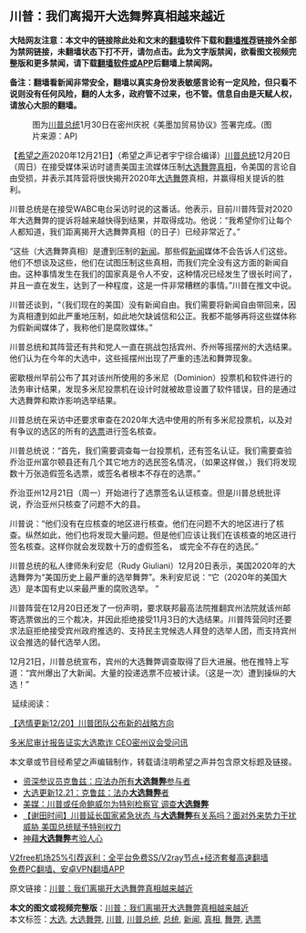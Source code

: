  <h2>川普：我们离揭开大选舞弊真相越来越近</h2> <p class="notice"><b>大陆网友注意：本文中的链接除此处和文末的<a href="https://github.com/bannedbook/fanqiang" >翻墙</a>软件下载和<a href="https://github.com/killgcd/justmysocks/blob/master/README.md">翻墙推荐</a>链接外全部为禁网链接，未翻墙状态下打不开，请勿点击。此为文字版禁闻，欲看图文视频完整版和更多禁闻，请下载<a href="https://github.com/bannedbook/fanqiang">翻墙软件或APP</a>后翻墙上禁闻网。</p><p>备注：翻墙看新闻非常安全，翻墙以真实身份发表敏感言论有一定风险，但只看不说则没有任何风险，翻的人太多，政府管不过来，也不管。信息自由是天赋人权，请放心大胆的翻墙。</b></p>  <div class="entry"> <figure><figcaption>图为<a href="https://www.bannedbook.org/bnews/tag/%E5%B7%9D%E6%99%AE%E6%80%BB%E7%BB%9F/" class="st_tag internal_tag" rel="tag" title="标签 川普总统 下的日志">川普总统</a>1月30日在密州庆祝《美墨加贸易协议》签署完成。(图片来源：AP)</figcaption></figure> <p>【<span class='wp_keywordlink_affiliate'><a href="https://www.soundofhope.org" title="希望之声" target="_blank">希望之声</a></span>2020年12月21日】（希望之声记者宇宁综合编译）<a href="https://www.bannedbook.org/bnews/tag/%e5%b7%9d%e6%99%ae/" class="st_tag internal_tag" rel="tag" title="标签 川普 下的日志">川普</a><a href="https://www.bannedbook.org/bnews/tag/%e6%80%bb%e7%bb%9f/" class="st_tag internal_tag" rel="tag" title="标签 总统 下的日志">总统</a>12月20日（周日）在接受媒体采访时谴责美国主流媒体压制<a href="https://www.bannedbook.org/bnews/tag/%e5%a4%a7%e9%80%89/" class="st_tag internal_tag" rel="tag" title="标签 大选 下的日志">大选</a><a href="https://www.bannedbook.org/bnews/tag/%E8%88%9E%E5%BC%8A/" class="st_tag internal_tag" rel="tag" title="标签 舞弊 下的日志">舞弊</a><a href="https://www.bannedbook.org/bnews/tag/%e7%9c%9f%e7%9b%b8/" class="st_tag internal_tag" rel="tag" title="标签 真相 下的日志">真相</a>，令美国的言论自由受损，并表示其阵营将很快揭开2020年<a href="https://www.bannedbook.org/bnews/tag/%E5%A4%A7%E9%80%89%E8%88%9E%E5%BC%8A/" class="st_tag internal_tag" rel="tag" title="标签 大选舞弊 下的日志">大选舞弊</a>真相，并赢得相关提诉的胜利。 </p> <p>川普总统是在接受WABC电台采访时说的这番话。他表示，目前川普阵营对2020年大选舞弊的提诉将越来越快得到结果，并取得成功。他说：“我希望你们让每个人都知道，我们距离揭开大选舞弊真相（的日子）已经非常近了。”</p> <p>“这些（大选舞弊真相）是遭到压制的<span class='wp_keywordlink_affiliate'><a href="https://www.bannedbook.org/" title="新闻">新闻</a></span>。那些假<a href="https://www.bannedbook.org/bnews/tag/%E6%96%B0%E9%97%BB/" class="st_tag internal_tag" rel="tag" title="标签 新闻 下的日志">新闻</a>媒体不会告诉人们这些。他们不想谈及这些，他们在试图压制这些真相，而我们完全没有这方面的新闻自由。这种事情发生在我们的国家真是令人不安，这种情况已经发生了很长时间了，并且一直在发生，达到了一种程度，这是一件非常糟糕的事情。”川普在推文中说。</p> <p>川普还谈到，“（我们现在的美国）没有新闻自由。我们需要将新闻自由带回来，因为真相遭到如此严重地压制，如此地欠缺诚信和公正。我都不能够再将这些媒体称为假新闻媒体了，我称他们是腐败媒体。”</p>  <p>川普总统和其阵营还有共和党人一直在挑战包括宾州、乔州等摇摆州的大选结果。他们认为在今年的大选中，这些摇摆州出现了严重的违法和舞弊现象。</p> <p>密歇根州早前公布了其对该州所使用的多米尼（Dominion）投票机和软件进行的法务审计结果，发现多米尼投票机在设计时就被故意设置了软件错误，目的是通过大选舞弊和欺诈影响选举结果。</p> <p>川普总统在采访中还要求审查在2020年大选中使用的所有多米尼投票机，以及对有争议的选区的所有的<a href="https://www.bannedbook.org/bnews/tag/%E9%80%89%E7%A5%A8/" class="st_tag internal_tag" rel="tag" title="标签 选票 下的日志">选票</a>进行签名核查。</p> <p>川普总统说：“首先，我们需要调查每一台投票机，还有签名认证。我们需要查验乔治亚州富尔顿县还有几个其它地方的选民签名情况，（如果这样做，）我们将发现数十万张造假签名选票，或签名者根本不存在的选票。”</p>  <p>乔治亚州12月21日（周一）开始进行了选票签名认证核查。但是川普总统批评说，乔治亚州只核查了问题不大的县。</p> <p>川普说：“他们没有在应核查的地区进行核查。他们在问题不大的地区进行了核查。纵然如此，他们也将发现大量问题。但是他们应该让我们在该核查的地区进行签名核查。这样你就会发现数十万的虚假签名， 或完全不存在的选民。”</p> <p>川普总统的私人律师朱利安尼（Rudy Giuliani）12月20日表示，美国2020年的大选舞弊为“美国历史上最严重的选举舞弊”。朱利安尼说：“它（2020年的美国大选）是本国有史以来最严重的腐败选举。 ”</p> <p>川普阵营在12月20日还发了一份声明，要求联邦最高法院推翻宾州法院就该州邮寄选票做出的三个裁决，并因此拒绝接受11月3日的大选结果。川普阵营同时还要求法庭拒绝接受宾州政府推选的、支持民主党候选人拜登的选举人团，而支持宾州议会推选的替代选举人团。</p>  <p>12月21日，川普总统宣布，宾州的大选舞弊调查取得了巨大进展。他在推特上写道：“宾州爆出了大新闻。大量的投递选票不应被计读。（这是一次）遭到操纵的大选！”</p> <p></p> <p> 延续阅读：</p> <p><a href="https://www.soundofhope.org/post/455563">【选情更新12/20】川普团队公布新的战略方向</a></p>  <p><a href="https://www.soundofhope.org/post/453904">多米尼审计报告证实大选欺诈 CEO密州议会受问讯</a></p> <p>本文章或节目经希望之声编辑制作，转载请注明希望之声并包含原文标题及链接。</p> <ul class='op-related-articles' title='相关阅读'> <li><a href='https://www.bannedbook.org/bnews/comments/20201222/1452410.html' target='_blank'>资深参议员克鲁兹：应法办所有<b>大选舞弊</b>参与者</a></li> <li><a href='https://www.bannedbook.org/bnews/cbnews/20201221/1452313.html' target='_blank'>大选更新12.21：克鲁兹：法办<b>大选舞弊</b>者</a></li> <li><a href='https://www.bannedbook.org/bnews/comments/20201220/1451530.html' target='_blank'>美媒：川普或任命鲍威尔为特别检察官 调查<b>大选舞弊</b></a></li> <li><a href='https://www.bannedbook.org/bnews/bannedvideo/20201219/1451170.html' target='_blank'>【谢田时间】川普延长国家紧急状态 与<b>大选舞弊</b>有关系吗？面对外来势力干扰威胁 美国总统赋予特别权力</a></li> <li><a href='https://www.bannedbook.org/bnews/ssgc/20201219/1451148.html' target='_blank'>神藉<b>大选舞弊</b>考验人心</a></li> </ul> <p class="texttj"> <a href="https://www.bannedbook.org/forum23/topic22702.html" target="_blank">V2free机场25%引荐返利：全平台免费SS/V2ray节点+经济套餐高速翻墙</a><br/> <a href="https://github.com/bannedbook/fanqiang/wiki/%E7%A6%81%E9%97%BB%E7%BD%91%E5%AE%89%E5%8D%93%E7%BF%BB%E5%A2%99%E6%96%B0%E9%97%BBAPP" target="_blank">免费PC翻墙、安卓VPN翻墙APP</a></p><p>原文链接：<a class="src_link"  href="https://www.soundofhope.org/post/455872" target="_blank">川普：我们离揭开大选舞弊真相越来越近</a></p><a name='sharetosocial'></a>       <div><b>本文的图文或视频完整版</b>：<a href='https://www.bannedbook.org/bnews/comments/20201222/1452519.html'>川普：我们离揭开大选舞弊真相越来越近</a></div>  </div><!--END ENTRY--> <div class="postfooter"> <div>本文标签：<a href="https://www.bannedbook.org/bnews/tag/%e5%a4%a7%e9%80%89/" rel="tag">大选</a>, <a href="https://www.bannedbook.org/bnews/tag/%E5%A4%A7%E9%80%89%E8%88%9E%E5%BC%8A/" rel="tag">大选舞弊</a>, <a href="https://www.bannedbook.org/bnews/tag/%e5%b7%9d%e6%99%ae/" rel="tag">川普</a>, <a href="https://www.bannedbook.org/bnews/tag/%E5%B7%9D%E6%99%AE%E6%80%BB%E7%BB%9F/" rel="tag">川普总统</a>, <a href="https://www.bannedbook.org/bnews/tag/%e6%80%bb%e7%bb%9f/" rel="tag">总统</a>, <a href="https://www.bannedbook.org/bnews/tag/%E6%96%B0%E9%97%BB/" rel="tag">新闻</a>, <a href="https://www.bannedbook.org/bnews/tag/%e7%9c%9f%e7%9b%b8/" rel="tag">真相</a>, <a href="https://www.bannedbook.org/bnews/tag/%E8%88%9E%E5%BC%8A/" rel="tag">舞弊</a>, <a href="https://www.bannedbook.org/bnews/tag/%E9%80%89%E7%A5%A8/" rel="tag">选票</a></div>  </div><!--END POSTFOOTER--> 